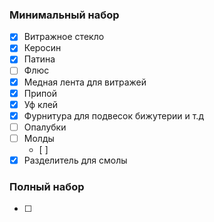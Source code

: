 ### Минимальный набор

- [x] Витражное стекло 
- [x] Керосин
- [x] Патина
- [ ] Флюс 
- [x] Медная лента для витражей
- [x] Припой
- [x] Уф клей
- [x] Фурнитура для подвесок бижутерии и т.д
- [ ] Опалубки
- [ ] Молды
	- [ ] 
- [x] Разделитель для смолы
###  Полный набор
- [ ] 
